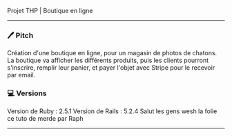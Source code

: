 Projet THP | Boutique en ligne

--------------------------------------------

### 🖊 Pitch

Création d'une boutique en ligne, pour un magasin de photos de chatons. La boutique va afficher les différents produits, puis les clients pourront s'inscrire, remplir leur panier, et payer l'objet avec Stripe pour le recevoir par email.

### 💻 Versions

Version de Ruby : 2.5.1
Version de Rails : 5.2.4
Salut les gens wesh la folie ce tuto de merde par Raph

--------------------------------------------
